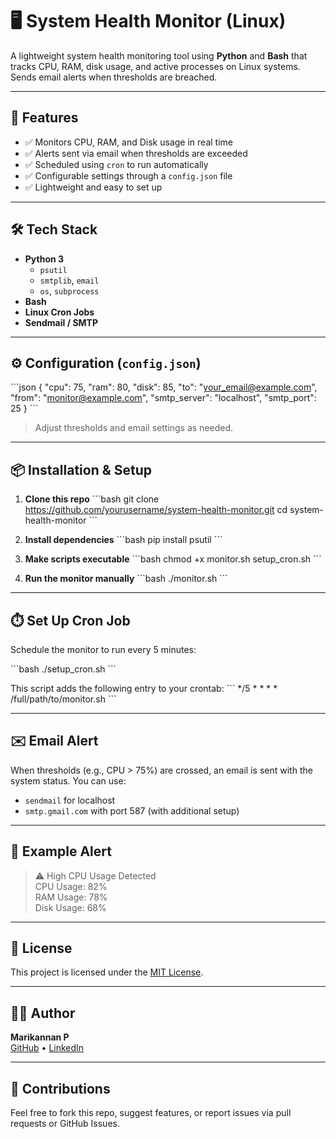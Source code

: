 
# 🖥️ System Health Monitor (Linux)

A lightweight system health monitoring tool using **Python** and **Bash** that tracks CPU, RAM, disk usage, and active processes on Linux systems. Sends email alerts when thresholds are breached.

---

## 🚀 Features

- ✅ Monitors CPU, RAM, and Disk usage in real time  
- ✅ Alerts sent via email when thresholds are exceeded  
- ✅ Scheduled using `cron` to run automatically  
- ✅ Configurable settings through a `config.json` file  
- ✅ Lightweight and easy to set up  


---

## 🛠️ Tech Stack

- **Python 3**
  - `psutil`
  - `smtplib`, `email`
  - `os`, `subprocess`
- **Bash**
- **Linux Cron Jobs**
- **Sendmail / SMTP**

---

## ⚙️ Configuration (`config.json`)

\`\`\`json
{
  "cpu": 75,
  "ram": 80,
  "disk": 85,
  "to": "your_email@example.com",
  "from": "monitor@example.com",
  "smtp_server": "localhost",
  "smtp_port": 25
}
\`\`\`

> Adjust thresholds and email settings as needed.

---

## 📦 Installation & Setup

1. **Clone this repo**
   \`\`\`bash
   git clone https://github.com/yourusername/system-health-monitor.git
   cd system-health-monitor
   \`\`\`

2. **Install dependencies**
   \`\`\`bash
   pip install psutil
   \`\`\`

3. **Make scripts executable**
   \`\`\`bash
   chmod +x monitor.sh setup_cron.sh
   \`\`\`

4. **Run the monitor manually**
   \`\`\`bash
   ./monitor.sh
   \`\`\`

---

## ⏱️ Set Up Cron Job

Schedule the monitor to run every 5 minutes:

\`\`\`bash
./setup_cron.sh
\`\`\`

This script adds the following entry to your crontab:
\`\`\`
*/5 * * * * /full/path/to/monitor.sh
\`\`\`

---

## ✉️ Email Alert

When thresholds (e.g., CPU > 75%) are crossed, an email is sent with the system status. You can use:
- `sendmail` for localhost
- `smtp.gmail.com` with port 587 (with additional setup)

---

## 📌 Example Alert

> ⚠️ High CPU Usage Detected  
> CPU Usage: 82%  
> RAM Usage: 78%  
> Disk Usage: 68%

---

## 📄 License

This project is licensed under the [MIT License](LICENSE).

---

## 👨‍💻 Author

**Marikannan P**  
[GitHub](https://github.com/18mk04) • [LinkedIn](https://linkedin.com/in/marik1804)

---

## 🙌 Contributions

Feel free to fork this repo, suggest features, or report issues via pull requests or GitHub Issues.

